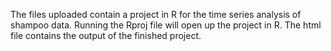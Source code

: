 The files uploaded contain a project in R for the time series analysis of shampoo data. Running the Rproj file will open up the project in R. The html file contains the output of the finished project. 
